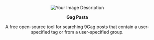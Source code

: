 <p align="center">
  <img src="https://github.com/rly0nheart/gagpasta/assets/74001397/094550b7-fa88-4a1f-8a3d-b336e1a3a27a" alt="Your Image Description">
</p>

<p align="center">
  <strong>Gag Pasta</strong>
</p>

<p align="center">
  A free open-source tool for searching 9Gag posts that contain a user-specified tag or from a user-specified group.
</p>

